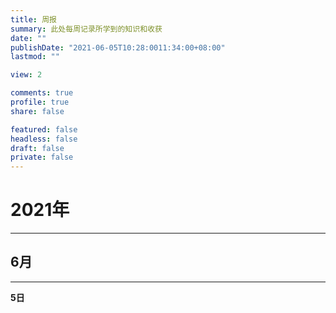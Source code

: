 ```yaml
---
title: 周报
summary: 此处每周记录所学到的知识和收获
date: ""
publishDate: "2021-06-05T10:28:0011:34:00+08:00"
lastmod: ""

view: 2

comments: true
profile: true
share: false

featured: false
headless: false
draft: false
private: false
---
```


# 2021年
---
## 6月
---
**5日**
